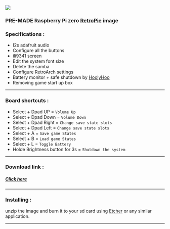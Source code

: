 ![](https://raw.githubusercontent.com/Gameboypi/SPW/master/images/retropie.png)
### PRE-MADE Raspberry Pi zero [RetroPie](https://retropie.org.uk/) image
 
### Specifications :
- I2s adafruit audio
- Configure all the buttons
- ili9341 screen
- Edit the system font size 
- Delete the samba 
- Configure RetroArch settings
- Battery monitor + safe shutdown by [HoolyHoo](https://github.com/HoolyHoo/Mintybatterymonitor)
- Removing game start up box

-----

### Board shortcuts :

- Select + Dpad UP = `Volume Up`
- Select + Dpad Down = `Volume Down`
- Select + Dpad Right = `Change save state slots`
- Select + Dpad Left = `Change save state slots`
- Select + A = `Save game States`
- Select + B = `Load game States`
- Select + L = `Toggle Battery`
- Holde Brightness button for 3s = `Shutdown the system`

-----

### Download link :
##### [Click here](http://www.mediafire.com/file/923btg9b0tm33x0/SPW_v1.zip)

-----

### Installing :
unzip the image and burn it to your sd card using [Etcher](https://etcher.io/) or any similar application.

-----
